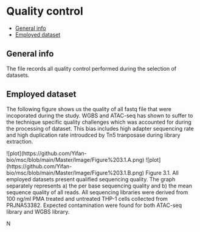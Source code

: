 # Quality control

* [General info](#general-info)
* [Employed dataset](#employed-dataset)

## General info

The file records all quality control performed during the selection of datasets.

## Employed dataset

The following figure shows us the quality of all fastq file that were incoporated during the study. WGBS and ATAC-seq has shown to suffer to the technique specific quality challenges which was accounted for during the processing of dataset. This bias includes high adapter sequencing rate and high duplication rate introudced by Tn5 tranposase during library extraction. 
<br />
<p align="center>
          <img width="460" height="300" src="http://www.fillmurray.com/460/300">
</p>
![plot](https://github.com/Yifan-bio/msc/blob/main/Master/Image/Figure%203.1.A.png)
![plot](https://github.com/Yifan-bio/msc/blob/main/Master/Image/Figure%203.1.B.png)
Figure 3.1. All employed datasets present qualified sequencing quality. The graph separately represents a) the per base sequencing quality and b) the mean sequence quality of all reads. All sequencing libraries were derived from 100 ng/ml PMA treated and untreated THP-1 cells collected from PRJNA53382. Expected contamination were found for both ATAC-seq library and WGBS library.

N
